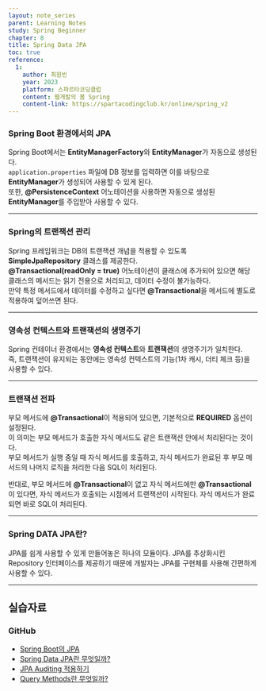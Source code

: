 ```yaml
---
layout: note_series
parent: Learning Notes
study: Spring Beginner
chapter: 8
title: Spring Data JPA
toc: true
reference:
  1:
    author: 최원빈
    year: 2023
    platform: 스파르타코딩클럽
    content: 웹개발의 봄 Spring
    content-link: https://spartacodingclub.kr/online/spring_v2
---
```


### Spring Boot 환경에서의 JPA
Spring Boot에서는 **EntityManagerFactory**와 **EntityManager**가 자동으로 생성된다.  
`application.properties` 파일에 DB 정보를 입력하면 이를 바탕으로 **EntityManager**가 생성되어 사용할 수 있게 된다.  
또한, **@PersistenceContext** 어노테이션을 사용하면 자동으로 생성된 **EntityManager**를 주입받아 사용할 수 있다.

---

### Spring의 트랜잭션 관리
Spring 프레임워크는 DB의 트랜잭션 개념을 적용할 수 있도록 **SimpleJpaRepository** 클래스를 제공한다.  
**@Transactional(readOnly = true)** 어노테이션이 클래스에 추가되어 있으면 해당 클래스의 메서드는 읽기 전용으로 처리되고, 데이터 수정이 불가능하다.  
만약 특정 메서드에서 데이터를 수정하고 싶다면 **@Transactional**을 메서드에 별도로 적용하여 덮어쓰면 된다.

---

### 영속성 컨텍스트와 트랜잭션의 생명주기
Spring 컨테이너 환경에서는 **영속성 컨텍스트**와 **트랜잭션**의 생명주기가 일치한다.  
즉, 트랜잭션이 유지되는 동안에는 영속성 컨텍스트의 기능(1차 캐시, 더티 체크 등)을 사용할 수 있다.

---

### 트랜잭션 전파
부모 메서드에 **@Transactional**이 적용되어 있으면, 기본적으로 **REQUIRED** 옵션이 설정된다.  
이 의미는 부모 메서드가 호출한 자식 메서드도 같은 트랜잭션 안에서 처리된다는 것이다.  
부모 메서드가 실행 중일 때 자식 메서드를 호출하고, 자식 메서드가 완료된 후 부모 메서드의 나머지 로직을 처리한 다음 SQL이 처리된다.

반대로, 부모 메서드에 **@Transactional**이 없고 자식 메서드에만 **@Transactional**이 있다면, 
자식 메서드가 호출되는 시점에서 트랜잭션이 시작된다. 자식 메서드가 완료되면 바로 SQL이 처리된다.

---

### Spring DATA JPA란?
JPA를 쉽게 사용할 수 있게 만들어놓은 하나의 모듈이다.
JPA를 추상화시킨 Repository 인터페이스를 제공하기 때문에 개발자는 JPA를 구현체를 사용해 간편하게 사용할 수 있다.


---

## 실습자료
### GitHub
- [Spring Boot의 JPA](https://github.com/JISU-YANG/study-spring-memo/commit/b22fc30968ebee1f89cb3925e21545bbf2941729)
- [Spring Data JPA란 무엇일까?](https://github.com/JISU-YANG/study-spring-memo/commit/bb902a07c911269b0b1ac99d6e8666f14feac7f0)
- [JPA Auditing 적용하기](https://github.com/JISU-YANG/study-spring-memo/commit/a87da3586f4475818905f768b9b06e6b6e5001a4)
- [Query Methods란 무엇일까?](https://github.com/JISU-YANG/study-spring-memo/commit/ab78b637a30a008e9fb9f3d127b5546c11cdb171)
